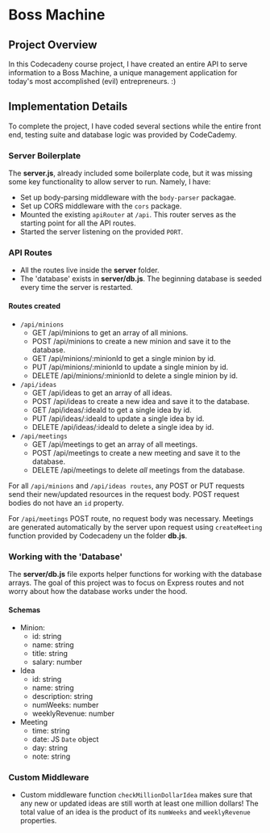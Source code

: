 # Boss Machine

## Project Overview

In this Codecadeny course project, I have created an entire API to serve information to a Boss Machine, a unique management application for today's most accomplished (evil) entrepreneurs. :) 

## Implementation Details

To complete the project, I have coded several sections while the entire front end, testing suite and database logic was provided by CodeCademy. 

### Server Boilerplate

The **server.js**, already included some boilerplate code, but it was missing some key functionality to allow server to run. Namely, I have:

- Set up body-parsing middleware with the `body-parser` packagae.
- Set up CORS middleware with the `cors` package.
- Mounted the existing `apiRouter` at `/api`. This router serves as the starting point for all the API routes.
- Started the server listening on the provided `PORT`.


### API Routes

- All the routes live inside the **server** folder. 
- The 'database' exists in **server/db.js**. The beginning database is seeded every time the server is restarted.

#### Routes created

- `/api/minions`
  - GET /api/minions to get an array of all minions.
  - POST /api/minions to create a new minion and save it to the database.
  - GET /api/minions/:minionId to get a single minion by id.
  - PUT /api/minions/:minionId to update a single minion by id.
  - DELETE /api/minions/:minionId to delete a single minion by id.
- `/api/ideas`
  - GET /api/ideas to get an array of all ideas.
  - POST /api/ideas to create a new idea and save it to the database.
  - GET /api/ideas/:ideaId to get a single idea by id.
  - PUT /api/ideas/:ideaId to update a single idea by id.
  - DELETE /api/ideas/:ideaId to delete a single idea by id.
- `/api/meetings`
  - GET /api/meetings to get an array of all meetings.
  - POST /api/meetings to create a new meeting and save it to the database.
  - DELETE /api/meetings to delete _all_ meetings from the database.

For all `/api/minions` and `/api/ideas routes`, any POST or PUT requests send their new/updated resources in the request body. POST request bodies do not have an `id` property.

For `/api/meetings` POST route, no request body was necessary. Meetings are generated automatically by the server upon request using `createMeeting` function provided by Codecadeny un the folder **db.js**.

### Working with the 'Database'

The **server/db.js** file exports helper functions for working with the database arrays. The goal of this project was to focus on Express routes and not worry about how the database works under the hood. 

#### Schemas

- Minion:
  - id: string
  - name: string
  - title: string
  - salary: number
- Idea
  - id: string
  - name: string
  - description: string
  - numWeeks: number
  - weeklyRevenue: number
- Meeting
  - time: string
  - date: JS `Date` object
  - day: string
  - note: string

### Custom Middleware

- Custom middleware function `checkMillionDollarIdea` makes sure that any new or updated ideas are still worth at least one million dollars! The total value of an idea is the product of its `numWeeks` and `weeklyRevenue` properties.

